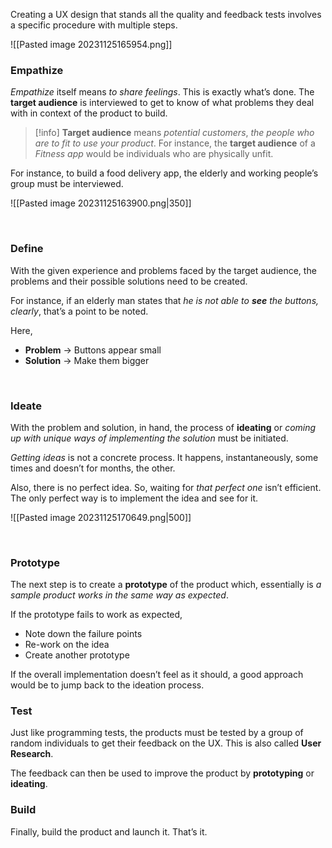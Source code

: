 Creating a UX design that stands all the quality and feedback tests involves a specific procedure with multiple steps.


![[Pasted image 20231125165954.png]]
<br>

### Empathize
*Empathize* itself means *to share feelings*. This is exactly what’s done. The **target audience** is interviewed to get to know of what problems they deal with in context of the product to build.

>[!info]
>**Target audience** means *potential customers*, *the people who are to fit to use your product*.
>For instance, the **target audience** of a *Fitness app* would be individuals who are physically unfit.


For instance, to build a food delivery app, the elderly and working people’s group must be interviewed. 

![[Pasted image 20231125163900.png|350]]

<br>

### Define
With the given experience and problems faced by the target audience, the problems and their possible solutions need to be created.

For instance, if an elderly man states that *he is not able to **see** the buttons, clearly*, that’s a point to be noted. 

Here,
* **Problem** → Buttons appear small
* **Solution** → Make them bigger
<br>

### Ideate
With the problem and solution, in hand, the process of **ideating** or *coming up with unique ways of implementing the solution* must be initiated. 

*Getting ideas* is not a concrete process. It happens, instantaneously, some times and doesn’t for months, the other. 

Also, there is no perfect idea. So, waiting for *that perfect one* isn’t efficient. The only perfect way is to implement the idea and see for it.

![[Pasted image 20231125170649.png|500]]

<br>




### Prototype
The next step is to create a **prototype** of the product which, essentially is *a sample product works in the same way as expected*. 

If the prototype fails to work as expected, 
* Note down the failure points
* Re-work on the idea
* Create another prototype

If the overall implementation doesn’t feel as it should, a good approach would be to jump back to the ideation process.
<br>

### Test
Just like programming tests, the products must be tested by a group of random individuals to get their feedback on the UX. This is also called **User Research**.

The feedback can then be used to improve the product by **prototyping** or **ideating**.
<br>

### Build
Finally, build the product and launch it. That’s it.

